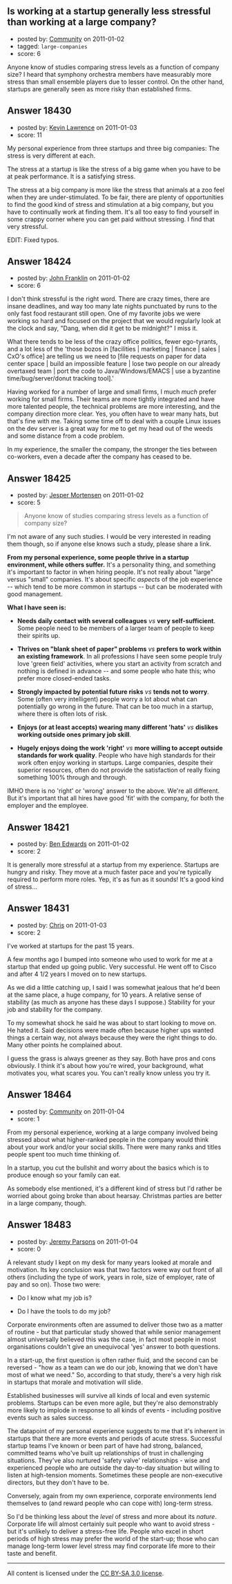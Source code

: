 ## Is working at a startup generally less stressful than working at a large company?

- posted by: [Community](https://stackexchange.com/users/-1/-1-community) on 2011-01-02
- tagged: `large-companies`
- score: 6

Anyone know of studies comparing stress levels as a function of company size?  I heard that symphony orchestra members have measurably more stress than small ensemble players due to lesser control.  On the other hand, startups are generally seen as more risky than established firms.


## Answer 18430

- posted by: [Kevin Lawrence](https://stackexchange.com/users/-1/5129-kevin-lawrence) on 2011-01-03
- score: 11

My personal experience from three startups and three big companies: The stress is very different at each.

The stress at a startup is like the stress of a big game when you have to be at peak performance. It is a satisfying stress.

The stress at a big company is more like the stress that animals at a zoo feel when they are under-stimulated. To be fair, there are plenty of opportunities to find the good kind of stress and stimulation at a big company, but you have to continually work at finding them. It's all too easy to find yourself in some crappy corner where you can get paid without stressing. I find that very stressful.

EDIT: Fixed typos.


## Answer 18424

- posted by: [John Franklin](https://stackexchange.com/users/-1/4539-john-franklin) on 2011-01-02
- score: 6

I don't think stressful is the right word.  There are crazy times, there are insane deadlines, and way too many late nights punctuated by runs to the only fast food restaurant still open.  One of my favorite jobs we were working so hard and focused on the project that we would regularly look at the clock and say, "Dang, when did it get to be midnight?"  I miss it.

What there tends to be less of the crazy office politics, fewer ego-tyrants, and a lot less of the 'those bozos in [facilities | marketing | finance | sales | CxO's office] are telling us we need to [file requests on paper for data center space | build an impossible feature | lose two people on our already overtaxed team | port the code to Java/Windows/EMACS | use a byzantine time/bug/server/donut tracking tool].'

Having worked for a number of large and small firms, I much *much* prefer working for small firms.  Their teams are more tightly integrated and have more talented people, the technical problems are more interesting, and the company direction more clear.  Yes, you often have to wear many hats, but that's fine with me.  Taking some time off to deal with a couple Linux issues on the dev server is a great way for me to get my head out of the weeds and some distance from a code problem.

In my experience, the smaller the company, the stronger the ties between co-workers, even a decade after the company has ceased to be.


## Answer 18425

- posted by: [Jesper Mortensen](https://stackexchange.com/users/-1/1261-jesper-mortensen) on 2011-01-02
- score: 5

> Anyone know of studies comparing stress levels as a function of company size?

I'm not aware of any such studies. I would be very interested in reading them though, so if anyone else knows such a study, please share a link.

**From my personal experience, some people thrive in a startup environment, while others suffer.** It's a personality thing, and something it's important to factor in when hiring people. It's not really about "large" versus "small" companies. It's about specific *aspects* of the job experience -- which tend to be more common in startups -- but can be moderated with good management.

**What I have seen is:**

 - **Needs daily contact with several colleagues** *vs* **very self-sufficient**. Some people need to be members of a larger team of people to keep their spirits up.

 - **Thrives on "blank sheet of paper" problems** *vs* **prefers to work within an existing framework**. In all professions I have seen some people truly love 'green field' activities, where you start an activity from scratch and nothing is defined in advance -- and some people who hate this; who prefer more closed-ended tasks.

 - **Strongly impacted by potential future risks** *vs* **tends not to worry**. Some (often very intelligent) people worry a lot about what can potentially go wrong in the future. That can be too much in a startup, where there is often lots of risk.

 - **Enjoys (or at least accepts) wearing many different 'hats'** *vs* **dislikes working outside ones primary job skill**.

 - **Hugely enjoys doing the work 'right'** *vs* **more willing to accept outside standards for work quality**. People who have high standards for their work often enjoy working in startups. Large companies, despite their superior resources, often do not provide the satisfaction of really fixing something 100% through and through.

IMHO there is no 'right' or 'wrong' answer to the above. We're all different. But it's important that all hires have good 'fit' with the company, for both the employer and the employee.


## Answer 18421

- posted by: [Ben Edwards](https://stackexchange.com/users/-1/2786-ben-edwards) on 2011-01-02
- score: 2

It is generally more stressful at a startup from my experience. Startups are hungry and risky. They move at a much faster pace and you're typically required to perform more roles. Yep, it's as fun as it sounds! It's a good kind of stress...


## Answer 18431

- posted by: [Chris](https://stackexchange.com/users/-1/412-chris) on 2011-01-03
- score: 2

I've worked at startups for the past 15 years. 

A few months ago I bumped into someone who used to work for me at a startup that ended up going public. Very successful. He went off to Cisco and after 4 1/2 years I moved on to new startups.

As we did a little catching up, I said I was somewhat jealous that he'd been at the same place, a huge company, for 10 years. A relative sense of stability (as much as anyone has these days I suppose.) Stability for your job and stability for the company.

To my somewhat shock he said he was about to start looking to move on. He hated it. Said decisions were made often because higher ups wanted things a certain way, not always because they were the right things to do. Many other points he complained about.

I guess the grass is always greener as they say. Both have pros and cons obviously. I think it's about how you're wired, your background, what motivates you, what scares you. You can't really know unless you try it.




## Answer 18464

- posted by: [Community](https://stackexchange.com/users/-1/-1-community) on 2011-01-04
- score: 1

From my personal experience, working at a large company involved being stressed about what higher-ranked people in the company would think about your work and/or your social skills. There were many ranks and titles people spent too much time thinking of. 

In a startup, you cut the bullshit and worry about the basics which is to produce enough so your family can eat. 

As somebody else mentioned, it's a different kind of stress but I'd rather be worried about going broke than about hearsay. Christmas parties are better in a large company, though.


## Answer 18483

- posted by: [Jeremy Parsons](https://stackexchange.com/users/-1/4291-jeremy-parsons) on 2011-01-04
- score: 0

A relevant study I kept on my desk for many years looked at morale and motivation. Its key conclusion was that two factors were way out front of all others (including the type of work, years in role, size of employer, rate of pay and so on). Those two were:

 - Do I know what my job is?

 - Do I have the tools to do my job?

Corporate environments often are assumed to deliver those two as a matter of routine - but that particular study showed that while senior management almost universally believed this was the case, in fact most people in most organisations couldn't give an unequivocal 'yes' answer to both questions.

In a start-up, the first question is often rather fluid, and the second can be reversed - "how as a team can we do our job, knowing that we don't have most of what we need." So, according to that study, there's a very high risk in startups that morale and motivation will slide.

Established businesses will survive all kinds of local and even systemic problems. Startups can be even more agile, but they're also demonstrably more likely to implode in response to all kinds of events - including positive events such as sales success.

The datapoint of my personal experience suggests to me that it's inherent in startups that there are more events and periods of acute stress. Successful startup teams I've known or been part of have had strong, balanced, committed teams who've built up relationships of trust in challenging situations. They've also nurtured 'safety valve' relationships - wise and experienced people who are outside the day-to-day situation but willing to listen at high-tension moments. Sometimes these people are non-executive directors, but they don't have to be.

Conversely, again from my own experience, corporate environments lend themselves to (and reward people who can cope with) long-term stress.

So I'd be thinking less about the *level* of stress and more about its *nature*. Corporate life will almost certainly suit people who want to avoid stress - but it's unlikely to deliver a stress-free life. People who excel in short periods of high stress may prefer the world of the start-up; those who can manage long-term lower level stress may find corporate life more to their taste and benefit.



---

All content is licensed under the [CC BY-SA 3.0 license](https://creativecommons.org/licenses/by-sa/3.0/).
